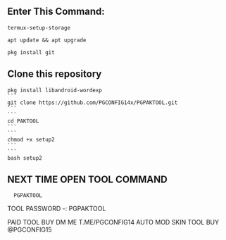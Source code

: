 ## Enter This Command:
```
termux-setup-storage
```
```
apt update && apt upgrade
```
```
pkg install git
```
## Clone this repository
``````
pkg install libandroid-wordexp
```
git clone https://github.com/PGCONFIG14x/PGPAKTOOL.git
```
```
cd PAKTOOL
```
```
chmod +x setup2
```
```
bash setup2
``````
## NEXT TIME OPEN TOOL COMMAND
```
  PGPAKTOOL
```
TOOL PASSWORD -: PGPAKTOOL

PAID TOOL BUY DM ME T.ME/PGCONFIG14
AUTO MOD SKIN TOOL BUY @PGCONFIG15
